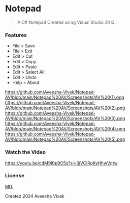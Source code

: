 # Notepad

> A C# Notepad Created using Visual Studio 2013.

### Features

- File > Save
- File > Exit
- Edit > Cut
- Edit > Copy
- Edit > Paste
- Edit > Select All
- Edit > Undo
- Help > About

https://github.com/Aveesha-Vivek/Notepad-AV/blob/main/Notepad%20AV/Screenshots/AV%20(1).png
https://github.com/Aveesha-Vivek/Notepad-AV/blob/main/Notepad%20AV/Screenshots/AV%20(2).png
https://github.com/Aveesha-Vivek/Notepad-AV/blob/main/Notepad%20AV/Screenshots/AV%20(3).png
https://github.com/Aveesha-Vivek/Notepad-AV/blob/main/Notepad%20AV/Screenshots/AV%20(4).png
https://github.com/Aveesha-Vivek/Notepad-AV/blob/main/Notepad%20AV/Screenshots/AV%20(5).png

### Watch the Video
https://youtu.be/cdM9I0p8O5s?si=3jVCIRpKyHhwVqtw

### License

[MIT](LICENSE)

Created 2024 Aveesha Vivek
